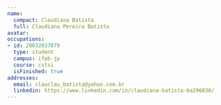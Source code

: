 ```yaml
---
name:
  compact: Claudiana Batista
  full: Claudiana Pereira Batista
avatar:
occupations:
- id: 20032037079
  type: student
  campus: ifpb-jp
  course: cstsi
  isFinished: true
addresses:
  email: clauclau_batista@yahoo.com.br
  linkedin: https://www.linkedin.com/in/claudiana-batista-ba296030/
---
```


